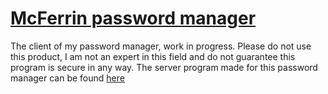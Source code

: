 # [McFerrin password manager][mcferrin]

The client of my password manager, work in progress.
Please do not use this product, I am not an expert in this field and do not guarantee this program is secure in any way.
The server program made for this password manager can be found [here][mcferrin-api]

[mcferrin]: https://github.com/mcxim/mcferrin
[mcferrin-api]: https://gighub.com/mcxim/mcferrin-api
